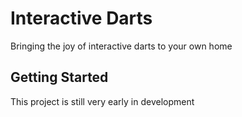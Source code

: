 # Interactive Darts

Bringing the joy of interactive darts to your own home

## Getting Started

This project is still very early in development
